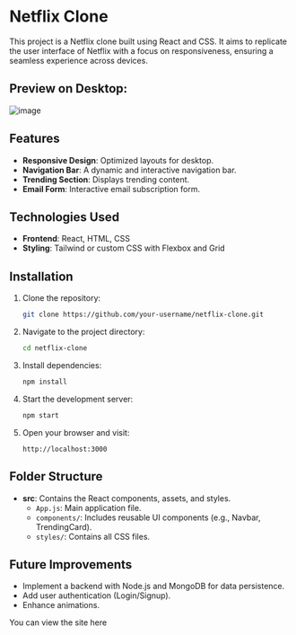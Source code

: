 # Netflix Clone

This project is a Netflix clone built using React and CSS. It aims to replicate the user interface of Netflix with a focus on responsiveness, ensuring a seamless experience across devices.

## Preview on Desktop:
![image](https://github.com/user-attachments/assets/40676770-7df1-4449-8e44-f851736031e3)

## Features
- **Responsive Design**: Optimized layouts for desktop.
- **Navigation Bar**: A dynamic and interactive navigation bar.
- **Trending Section**: Displays trending content.
- **Email Form**: Interactive email subscription form.

## Technologies Used
- **Frontend**: React, HTML, CSS
- **Styling**: Tailwind or custom CSS with Flexbox and Grid

## Installation

1. Clone the repository:
   ```bash
   git clone https://github.com/your-username/netflix-clone.git
   ```

2. Navigate to the project directory:
   ```bash
   cd netflix-clone
   ```

3. Install dependencies:
   ```bash
   npm install
   ```

4. Start the development server:
   ```bash
   npm start
   ```

5. Open your browser and visit:
   ```
   http://localhost:3000
   ```

## Folder Structure
- **src**: Contains the React components, assets, and styles.
  - `App.js`: Main application file.
  - `components/`: Includes reusable UI components (e.g., Navbar, TrendingCard).
  - `styles/`: Contains all CSS files.

## Future Improvements
- Implement a backend with Node.js and MongoDB for data persistence.
- Add user authentication (Login/Signup).
- Enhance animations.

You can view the site <a herf="https://spectacular-malasada-135f7a.netlify.app/" >here</a>
